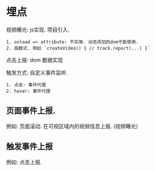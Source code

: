 # 埋点

视频曝光: js实现. 项目引入. 

	1. onload => attribute: 不实用. 动态添加的dom不能使用. 
 	2. 函数式. 例如 `createVideo() { // track.report(...) }`

点击上报: dom 数据实现   

触发方式: 自定义事件监听. 

	1. 点击: 事件代理
 	2. hover: 事件代理



## 页面事件上报.

例如: 页面滚动. 在可视区域内的视频信息上报. (视频曝光) 



## 触发事件上报

例如: 点击上报. 

